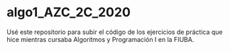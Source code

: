 # algo1_AZC_2C_2020

Usé este repositorio para subir el código de los ejercicios de práctica que hice mientras cursaba Algoritmos y Programación I en la FIUBA.
